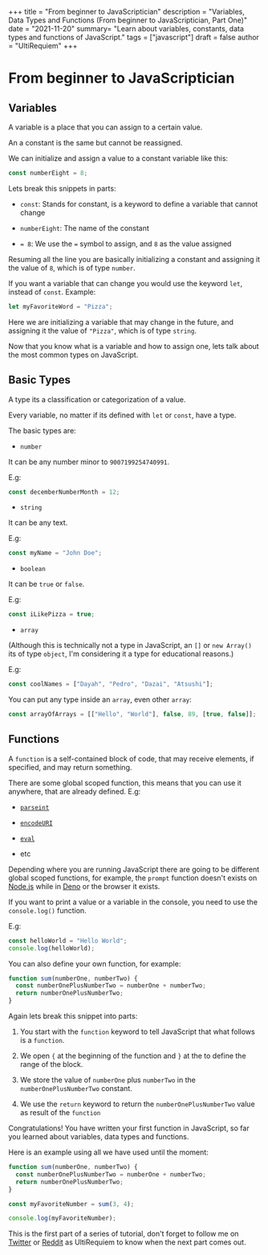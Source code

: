 +++
title = "From beginner to JavaScriptician"
description = "Variables, Data Types and Functions (From beginner to JavaScriptician, Part One)"
date = "2021-11-20"
summary= "Learn about variables, constants, data types and functions of JavaScript."
tags = ["javascript"]
draft = false
author = "UltiRequiem"
+++

# From beginner to JavaScriptician

## Variables

A variable is a place that you can assign to a certain value.

An a constant is the same but cannot be reassigned.

We can initialize and assign a value to a constant variable like this:

```javascript
const numberEight = 8;
```

Lets break this snippets in parts:

- `const`: Stands for constant, is a keyword to define a variable that cannot change

- `numberEight`: The name of the constant

- `= 8`: We use the `=` symbol to assign, and `8` as the value assigned

Resuming all the line you are basically initializing a constant
and assigning it the value of `8`, which is of type `number`.

If you want a variable that can change you would
use the keyword `let`, instead of `const`. Example:

```javascript
let myFavoriteWord = "Pizza";
```

Here we are initializing a variable that may change in the future,
and assigning it the value of `"Pizza"`, which is of type `string`.

Now that you know what is a variable and how to assign one,
lets talk about the most common types on JavaScript.

## Basic Types

A type its a classification or categorization of a value.

Every variable, no matter if its defined with `let` or `const`, have a type.

The basic types are:

- `number`

It can be any number minor to `9007199254740991`.

E.g:

```javascript
const decemberNumberMonth = 12;
```

- `string`

It can be any text.

E.g:

```javascript
const myName = "John Doe";
```

- `boolean`

It can be `true` or `false`.

E.g:

```javascript
const iLikePizza = true;
```

- `array`

(Although this is technically not a type in JavaScript, an `[]` or `new Array()`
its of type `object`, I'm considering it a type for educational reasons.)

E.g:

```javascript
const coolNames = ["Dayah", "Pedro", "Dazai", "Atsushi"];
```

You can put any type inside an `array`, even other `array`:

```javascript
const arrayOfArrays = [["Hello", "World"], false, 89, [true, false]];
```

## Functions

A `function` is a self-contained block of code, that may receive elements, if specified,
and may return something.

There are some global scoped function, this means that you can use it anywhere,
that are already defined. E.g:

- [`parseint`]()

- [`encodeURI`]()

- [`eval`]()

- etc

Depending where you are running JavaScript there are going to be
different global scoped functions, for example, the `prompt` function
doesn't exists on [Node.js]() while in [Deno]() or the browser it exists.

If you want to print a value or a variable in the console, you need to use
the `console.log()` function.

E.g:

```javascript
const helloWorld = "Hello World";
console.log(helloWorld);
```

You can also define your own function, for example:

```javascript
function sum(numberOne, numberTwo) {
  const numberOnePlusNumberTwo = numberOne + numberTwo;
  return numberOnePlusNumberTwo;
}
```

Again lets break this snippet into parts:

1. You start with the `function` keyword to tell JavaScript
   that what follows is a `function`.

2. We open `{` at the beginning of the function and `}` at the to
   define the range of the block.

3. We store the value of `numberOne` plus `numberTwo` in
   the `numberOnePlusNumberTwo` constant.

4. We use the `return` keyword to return the `numberOnePlusNumberTwo` value
   as result of the `function`

Congratulations! You have written your first function in JavaScript, so far you
learned about variables, data types and functions.

Here is an example using all we have used until the moment:

```javascript
function sum(numberOne, numberTwo) {
  const numberOnePlusNumberTwo = numberOne + numberTwo;
  return numberOnePlusNumberTwo;
}

const myFavoriteNumber = sum(3, 4);

console.log(myFavoriteNumber);
```

This is the first part of a series of tutorial, don't forget to follow me
on [Twitter]() or [Reddit]() as UltiRequiem to know when the next part comes out.
